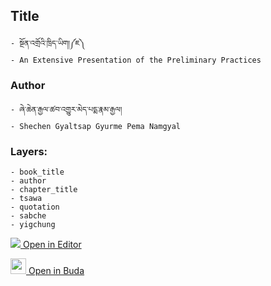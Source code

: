 ## Title
	- སྔོན་འགྲོའི་ཁྲིད་ཡིག།༼ཇ༽
	- An Extensive Presentation of the Preliminary Practices

### Author
	- ཞེ་ཆེན་རྒྱལ་ཚབ་འགྱུར་མེད་པདྨ་རྣམ་རྒྱལ།
	- Shechen Gyaltsap Gyurme Pema Namgyal

### Layers:
	- book_title
	- author
	- chapter_title
	- tsawa
	- quotation
	- sabche
	- yigchung


[<img src="https://img.icons8.com/color/25/000000/edit-property.png"> Open in Editor](http://editor.openpecha.org/P000054)

[<img width="25" src="https://library.bdrc.io/icons/BUDA-small.svg"> Open in Buda](https://library.bdrc.io/show/bdr:IE0OPP000054)
